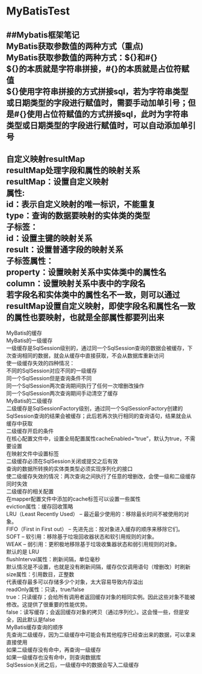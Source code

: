 # MyBatisTest
##Mybatis框架笔记  
MyBatis获取参数值的两种方式（重点)  
MyBatis获取参数值的两种方式：${}和#{}  
${}的本质就是字符串拼接，#{}的本质就是占位符赋值  
${}使用字符串拼接的方式拼接sql，若为字符串类型或日期类型的字段进行赋值时，需要手动加单引号；但是#{}使用占位符赋值的方式拼接sql，此时为字符串类型或日期类型的字段进行赋值时，可以自动添加单引号  
-----------------------------------------------------------------------------------------------------------------------------------------------------------------------------------------
自定义映射resultMap  
resultMap处理字段和属性的映射关系  
resultMap：设置自定义映射  
属性:  
id：表示自定义映射的唯一标识，不能重复  
type：查询的数据要映射的实体类的类型  
子标签：  
id：设置主键的映射关系  
result：设置普通字段的映射关系  
子标签属性：  
property：设置映射关系中实体类中的属性名  
column：设置映射关系中表中的字段名  
若字段名和实体类中的属性名不一致，则可以通过resultMap设置自定义映射，即使字段名和属性名一致的属性也要映射，也就是全部属性都要列出来  
<resultMap id="empResultMap" type="Emp">  
-------------------------------------------------------------------------------------------------------------------------------------------------------------------------- 
MyBatis的缓存  
MyBatis的一级缓存  
一级缓存是SqlSession级别的，通过同一个SqlSession查询的数据会被缓存，下次查询相同的数据，就会从缓存中直接获取，不会从数据库重新访问  
使一级缓存失效的四种情况：  
不同的SqlSession对应不同的一级缓存  
同一个SqlSession但是查询条件不同  
同一个SqlSession两次查询期间执行了任何一次增删改操作  
同一个SqlSession两次查询期间手动清空了缓存  
MyBatis的二级缓存  
二级缓存是SqlSessionFactory级别，通过同一个SqlSessionFactory创建的SqlSession查询的结果会被缓存；此后若再次执行相同的查询语句，结果就会从缓存中获取  
二级缓存开启的条件  
在核心配置文件中，设置全局配置属性cacheEnabled=“true”，默认为true，不需要设置  
在映射文件中设置标签  
二级缓存必须在SqlSession关闭或提交之后有效  
查询的数据所转换的实体类类型必须实现序列化的接口  
使二级缓存失效的情况：两次查询之间执行了任意的增删改，会使一级和二级缓存同时失效  
二级缓存的相关配置  
在mapper配置文件中添加的cache标签可以设置一些属性  
eviction属性：缓存回收策略  
LRU（Least Recently Used） – 最近最少使用的：移除最长时间不被使用的对象。  
FIFO（First in First out） – 先进先出：按对象进入缓存的顺序来移除它们。  
SOFT – 软引用：移除基于垃圾回收器状态和软引用规则的对象。  
WEAK – 弱引用：更积极地移除基于垃圾收集器状态和弱引用规则的对象。  
默认的是 LRU  
flushInterval属性：刷新间隔，单位毫秒  
默认情况是不设置，也就是没有刷新间隔，缓存仅仅调用语句（增删改）时刷新  
size属性：引用数目，正整数  
代表缓存最多可以存储多少个对象，太大容易导致内存溢出  
readOnly属性：只读，true/false  
true：只读缓存；会给所有调用者返回缓存对象的相同实例。因此这些对象不能被修改。这提供了很重要的性能优势。  
false：读写缓存；会返回缓存对象的拷贝（通过序列化）。这会慢一些，但是安全，因此默认是false  
MyBatis缓存查询的顺序  
先查询二级缓存，因为二级缓存中可能会有其他程序已经查出来的数据，可以拿来直接使用  
如果二级缓存没有命中，再查询一级缓存  
如果一级缓存也没有命中，则查询数据库  
SqlSession关闭之后，一级缓存中的数据会写入二级缓存  
